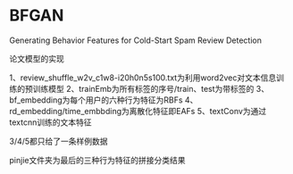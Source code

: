 # BFGAN
Generating Behavior Features for Cold-Start Spam Review Detection

论文模型的实现


1、review_shuffle_w2v_c1w8-i20h0n5s100.txt为利用word2vec对文本信息训练的预训练模型
2、trainEmb为所有标签的序号/train、test为带标签的
3、bf_embedding为每个用户的六种行为特征为RBFs
4、rd_embedding/time_embbding为离散化特征即EAFs
5、textConv为通过textcnn训练的文本特征

3/4/5都只给了一条样例数据

pinjie文件夹为最后的三种行为特征的拼接分类结果

